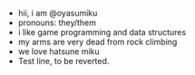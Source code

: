- hii, i am @oyasumiku
- pronouns: they/them
- i like game programming and data structures
- my arms are very dead from rock climbing
- we love hatsune miku
- Test line, to be reverted.
